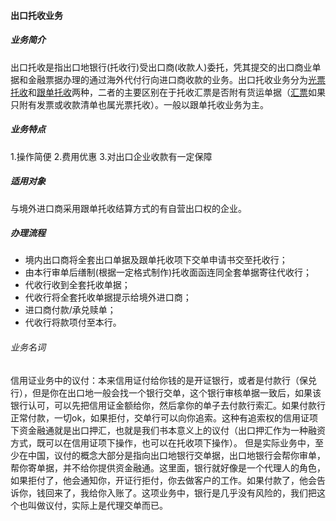 #### 出口托收业务
##### 业务简介
出口托收是指出口地银行(托收行)受出口商(收款人)委托，凭其提交的出口商业单据和金融票据办理的通过海外代付行向进口商收款的业务。出口托收业务分为[光票托收](/doc/CleanCollection.md)和[跟单托收](/doc/OutwardCollection.md)两种，二者的主要区别在于托收汇票是否附有货运单据（[汇票](/doc/BillOfExchange.md)如果只附有发票或收款清单也属光票托收）。一般以跟单托收业务为主。
##### 业务特点
1.操作简便 2.费用优惠 3.对出口企业收款有一定保障
##### 适用对象
与境外进口商采用跟单托收结算方式的有自营出口权的企业。
##### 办理流程
* 境内出口商将全套出口单据及跟单托收项下交单申请书交至托收行；
* 由本行审单后缮制(根据一定格式制作)托收面函连同全套单据寄往代收行；
* 代收行收到全套托收单据；
* 代收行将全套托收单据提示给境外进口商；
* 进口商付款/承兑赎单；
* 代收行将款项付至本行。
###### 业务名词
信用证业务中的议付：本来信用证付给你钱的是开证银行，或者是付款行（保兑行），但是你在出口地一般会找一个银行交单，这个银行审核单据一致后，如果该银行认可，可以先把信用证金额给你，然后拿你的单子去付款行索汇。如果付款行正常付款，一切ok，如果拒付，交单行可以向你追索。这种有追索权的信用证项下资金融通就是出口押汇，也就是我们书本意义上的议付（出口押汇作为一种融资方式，既可以在信用证项下操作，也可以在托收项下操作）。
但是实际业务中，至少在中国，议付的概念大部分是指向出口地银行交单据，出口地银行会帮你审单，帮你寄单据，并不给你提供资金融通。这里面，银行就好像是一个代理人的角色，如果拒付了，他会通知你，开证行拒付，你去做客户的工作。如果付款了，他会告诉你，钱回来了，我给你入账了。这项业务中，银行是几乎没有风险的，我们把这个也叫做议付，实际上是代理交单而已。
